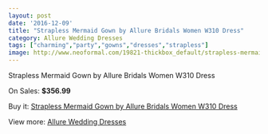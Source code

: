 ```yaml
---
layout: post
date: '2016-12-09'
title: "Strapless Mermaid Gown by Allure Bridals Women W310 Dress"
category: Allure Wedding Dresses
tags: ["charming","party","gowns","dresses","strapless"]
image: http://www.neoformal.com/19821-thickbox_default/strapless-mermaid-gown-by-allure-bridals-women-w310-dress.jpg
---
```

Strapless Mermaid Gown by Allure Bridals Women W310 Dress

On Sales: **$356.99**
<a href="https://www.neoformal.com/en/allure-wedding-dresses-2014/6329-strapless-mermaid-gown-by-allure-bridals-women-w310-dress.html"><amp-img layout="responsive" width="600" height="600" src="//www.neoformal.com/19821-thickbox_default/strapless-mermaid-gown-by-allure-bridals-women-w310-dress.jpg" alt="Strapless Mermaid Gown by Allure Bridals Women W310 Dress 0" /></a>
<a href="https://www.neoformal.com/en/allure-wedding-dresses-2014/6329-strapless-mermaid-gown-by-allure-bridals-women-w310-dress.html"><amp-img layout="responsive" width="600" height="600" src="//www.neoformal.com/19822-thickbox_default/strapless-mermaid-gown-by-allure-bridals-women-w310-dress.jpg" alt="Strapless Mermaid Gown by Allure Bridals Women W310 Dress 1" /></a>
<a href="https://www.neoformal.com/en/allure-wedding-dresses-2014/6329-strapless-mermaid-gown-by-allure-bridals-women-w310-dress.html"><amp-img layout="responsive" width="600" height="600" src="//www.neoformal.com/19823-thickbox_default/strapless-mermaid-gown-by-allure-bridals-women-w310-dress.jpg" alt="Strapless Mermaid Gown by Allure Bridals Women W310 Dress 2" /></a>
<a href="https://www.neoformal.com/en/allure-wedding-dresses-2014/6329-strapless-mermaid-gown-by-allure-bridals-women-w310-dress.html"><amp-img layout="responsive" width="600" height="600" src="//www.neoformal.com/19824-thickbox_default/strapless-mermaid-gown-by-allure-bridals-women-w310-dress.jpg" alt="Strapless Mermaid Gown by Allure Bridals Women W310 Dress 3" /></a>

Buy it: [Strapless Mermaid Gown by Allure Bridals Women W310 Dress](https://www.neoformal.com/en/allure-wedding-dresses-2014/6329-strapless-mermaid-gown-by-allure-bridals-women-w310-dress.html "Strapless Mermaid Gown by Allure Bridals Women W310 Dress")

View more: [Allure Wedding Dresses](https://www.neoformal.com/en/82-allure-wedding-dresses-2014 "Allure Wedding Dresses")